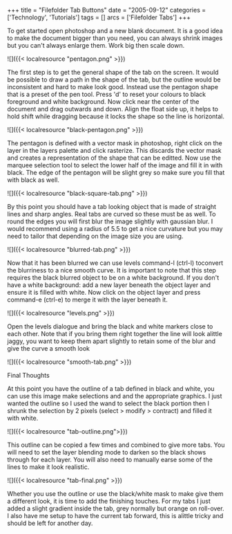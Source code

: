 +++
title = "Filefolder Tab Buttons"
date = "2005-09-12"
categories = ['Technology', 'Tutorials']
tags = []
arcs = ['Filefolder Tabs']
+++

To get started open photoshop and a new blank document. It is a good idea to make the document bigger than you need, you can always shrink images but you can't always enlarge them. Work big then scale down.

![]({{< localresource "pentagon.png" >}})

The first step is to get the general shape of the tab on the screen. It would be possible to draw a path in the shape of the tab, but the outline would be inconsistent and hard to make look good. Instead use the pentagon shape that is a preset of the pen tool. Press 'd' to reset your colours to black foreground and white background. Now click near the center of the document and drag outwards and down. Align the float side up, it helps to hold shift while dragging because it locks the shape so the line is horizontal.

![]({{< localresource "black-pentagon.png" >}})

The pentagon is defined with a vector mask in photoshop, right click on the layer in the layers palette and click rasterize. This discards the vector mask and creates a representation of the shape that can be editted. Now use the marquee selection tool to select the lower half of the image and fill it in with black. The edge of the pentagon will be slight grey so make sure you fill that with black as well.

![]({{< localresource "black-square-tab.png" >}})

By this point you should have a tab looking object that is made of straight lines and sharp angles. Real tabs are curved so these must be as well. To round the edges you will first blur the image slightly with gaussian blur. I would recommend using a radius of 5.5 to get a nice curvature but you may need to tailor that depending on the image size you are using.

![]({{< localresource "blurred-tab.png" >}})

Now that it has been blurred we can use levels command-l (ctrl-l) toconvert the blurriness to a nice smooth curve. It is important to note that this step requires the black blurred object to be on a white background. If you don't have a white background: add a new layer beneath the object layer and ensure it is filled with white. Now click on the object layer and press command-e (ctrl-e) to merge it with the layer beneath it.

![]({{< localresource "levels.png" >}})

Open the levels dialogue and bring the black and white markers close to each other. Note that if you bring them right together the line will look alittle jaggy, you want to keep them apart slightly to retain some of the blur and give the curve a smooth look

![]({{< localresource "smooth-tab.png" >}})

Final Thoughts

At this point you have the outline of a tab defined in black and white, you can use this image make selections and and the appropriate graphics. I just wanted the outline so I used the wand to select the black portion then I shrunk the selection by 2 pixels (select > modify > contract) and filled it with white.

![]({{< localresource "tab-outline.png">}})

This outline can be copied a few times and combined to give more tabs. You will need to set the layer blending mode to darken so the black shows through for each layer. You will also need to manually earse some of the lines to make it look realistic.

![]({{< localresource "tab-final.png" >}})

Whether you use the outline or use the black/white mask to make give them a different look, it is time to add the finishing touches. For my tabs I just added a slight gradient inside the tab, grey normally but orange on roll-over. I also have me setup to have the current tab forward, this is alittle tricky and should be left for another day. 




